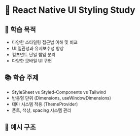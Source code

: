 # 💅 React Native UI Styling Study

## 🎯 학습 목적

- 다양한 스타일링 접근법 이해 및 비교
- UI 일관성과 유지보수성 향상
- 컴포넌트 단일 챔임 분리
- 다양한 모바일 UI 구현

## 📚 학습 주제

- StyleSheet vs Styled-Components vs Tailwind
- 반응형 단위 (Dimensions, useWindowDimensions)
- 테마 시스템 적용 (ThemeProvider)
- 폰트, 색상, spacing 시스템 관리

## 🧩 예시 구조
